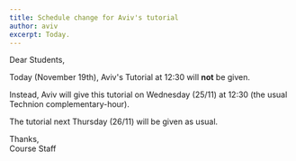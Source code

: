 ```yaml
---
title: Schedule change for Aviv's tutorial
author: aviv
excerpt: Today.
---
```


Dear Students,

Today (November 19th), Aviv's Tutorial at 12:30 will **not** be given.

Instead, Aviv will give this tutorial on Wednesday (25/11) at 12:30 (the usual
Technion complementary-hour).

The tutorial next Thursday (26/11) will be given as usual.

Thanks,  
Course Staff


